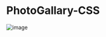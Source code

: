 # PhotoGallary-CSS

![image](https://github.com/AdBinay/PhotoGallary-CSS/assets/132814477/3b950bc2-98ac-4929-9679-2a5c673e4652)
